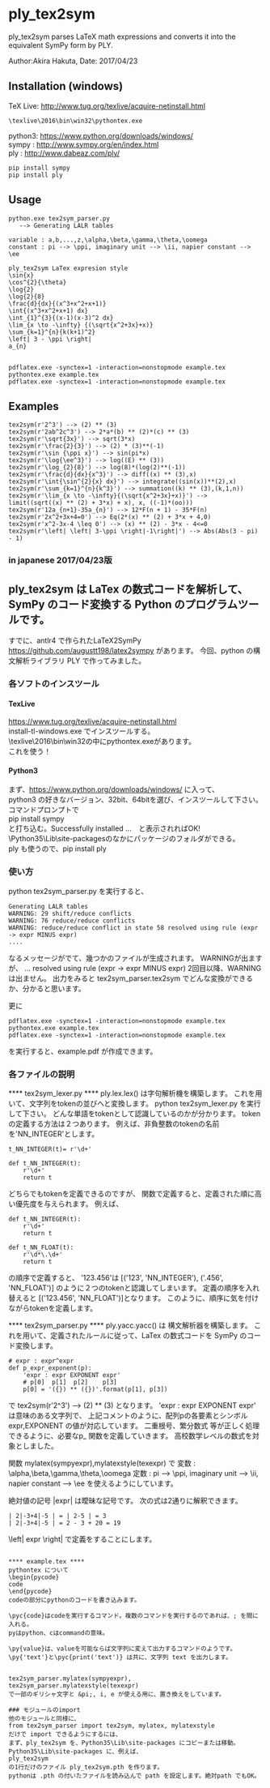 # ply_tex2sym

ply_tex2sym parses LaTeX math expressions and converts it into the equivalent SymPy form by PLY.  

Author:Akira Hakuta,  Date: 2017/04/23  

## Installation (windows)

TeX Live:  <http://www.tug.org/texlive/acquire-netinstall.html>

```
\texlive\2016\bin\win32\pythontex.exe
```

python3: <https://www.python.org/downloads/windows/>  
sympy : <http://www.sympy.org/en/index.html>  
ply : <http://www.dabeaz.com/ply/>  
```
pip install sympy
pip install ply
```


## Usage
```
python.exe tex2sym_parser.py
   --> Generating LALR tables
   
variable : a,b,...,z,\alpha,\beta,\gamma,\theta,\oomega
constant : pi --> \ppi, imaginary unit --> \ii, napier constant --> \ee

ply_tex2sym LaTex expresion style
\sin{x}
\cos^{2}{\theta}
\log{2}
\log{2}{8}
\frac{d}{dx}{(x^3+x^2+x+1)}
\int{(x^3+x^2+x+1) dx}
\int_{1}^{3}{(x-1)(x-3)^2 dx}
\lim_{x \to -\infty} {(\sqrt{x^2+3x}+x)}
\sum_{k=1}^{n}{k(k+1)^2}
\left| 3 - \ppi \right|
a_{n}


pdflatex.exe -synctex=1 -interaction=nonstopmode example.tex
pythontex.exe example.tex
pdflatex.exe -synctex=1 -interaction=nonstopmode example.tex
```
## Examples

```
tex2sym(r'2^3') --> (2) ** (3)
tex2sym(r'2ab^2c^3') --> 2*a*(b) ** (2)*(c) ** (3)
tex2sym(r'\sqrt{3x}') --> sqrt(3*x)
tex2sym(r'\frac{2}{3}') --> (2) * (3)**(-1)
tex2sym(r'\sin {\ppi x}') --> sin(pi*x)
tex2sym(r'\log{\ee^3}') --> log((E) ** (3))
tex2sym(r'\log_{2}{8}') --> log(8)*(log(2)**(-1))
tex2sym(r'\frac{d}{dx}{x^3}') --> diff((x) ** (3),x)
tex2sym(r'\int{\sin^{2}{x} dx}') --> integrate((sin(x))**(2),x)
tex2sym(r'\sum_{k=1}^{n}{k^3}') --> summation((k) ** (3),(k,1,n))
tex2sym(r'\lim_{x \to -\infty}{(\sqrt{x^2+3x}+x)}') --> limit((sqrt((x) ** (2) + 3*x) + x), x, ((-1)*(oo)))
tex2sym(r'12a_{n+1}-35a_{n}') --> 12*F(n + 1) - 35*F(n)
tex2sym(r'2x^2+3x+4=0') --> Eq(2*(x) ** (2) + 3*x + 4,0)
tex2sym(r'x^2-3x-4 \leq 0') --> (x) ** (2) - 3*x - 4<=0
tex2sym(r'\left| \left| 3-\ppi \right|-1\right|') --> Abs(Abs(3 - pi) - 1)
```

### in japanese 2017/04/23版

## ply_tex2sym は LaTex の数式コードを解析して、SymPy のコード変換する Python のプログラムツールです。
すでに、antlr4 で作られたLaTeX2SymPy <https://github.com/augustt198/latex2sympy> があります。
今回、python の構文解析ライブラリ PLY で作ってみました。



### 各ソフトのインスツール
#### TexLive
<https://www.tug.org/texlive/acquire-netinstall.html>  
install-tl-windows.exe でインスツールする。  
\texlive\2016\bin\win32の中にpythontex.exeがあります。  
これを使う！  

#### Python3
まず、<https://www.python.org/downloads/windows/> に入って、  
python3 の好きなバージョン、32bit、64bitを選び、インスツールして下さい。
コマンドプロンプトで  
pip install sympy  
と打ち込む。Successfully installed ...　と表示されればOK!  
\Python35\Lib\site-packagesのなかにパッケージのフォルダができる。  
ply も使うので、pip install ply

### 使い方
python tex2sym_parser.py
を実行すると、
```
Generating LALR tables
WARNING: 29 shift/reduce conflicts
WARNING: 76 reduce/reduce conflicts
WARNING: reduce/reduce conflict in state 58 resolved using rule (expr -> expr MINUS expr)
....
```

なるメッセージがでて、幾つかのファイルが生成されます。
WARNINGが出ますが、
... resolved using rule (expr -> expr MINUS expr)
2回目以降、WARNINGは出ません。
出力をみると
tex2sym_parser.tex2sym
でどんな変換ができるか、分かると思います。

更に
```
pdflatex.exe -synctex=1 -interaction=nonstopmode example.tex
pythontex.exe example.tex
pdflatex.exe -synctex=1 -interaction=nonstopmode example.tex
```
を実行すると、example.pdf が作成できます。

### 各ファイルの説明
**** tex2sym_lexer.py ****
ply.lex.lex() は字句解析機を構築します。
これを用いて、文字列をtokenの並びへと変換します。
python tex2sym_lexer.py
を実行して下さい。
どんな単語をtokenとして認識しているのかが分かります。
tokenの定義する方法は２つあります。
例えば、非負整数のtokenの名前を'NN_INTEGER'とします。
```
t_NN_INTEGER(t)= r'\d+'

def t_NN_INTEGER(t):
	r'\d+'
    return t
```
どちらでもtokenを定義できるのですが、
関数で定義すると、定義された順に高い優先度を与えられます。
例えば、
```
def t_NN_INTEGER(t):
    r'\d+'
    return t
    
def t_NN_FLOAT(t):
    r'\d*\.\d+'
    return t
```
の順序で定義すると、
'123.456'は
[('123', 'NN_INTEGER'), ('.456', 'NN_FLOAT')] のように２つのtokenと認識してしまいます。
定義の順序を入れ替えると
[('123.456', 'NN_FLOAT')]となります。
このように、順序に気を付けながらtokenを定義します。

**** tex2sym_parser.py ****
ply.yacc.yacc() は 構文解析器を構築します。
これを用いて、定義されたルールに従って、LaTex の数式コードを SymPy のコード変換します。
```
# expr : expr^expr
def p_expr_exponent(p):
    'expr : expr EXPONENT expr'
    # p[0]  p[1]  p[2]    p[3]
    p[0] = '({}) ** ({})'.format(p[1], p[3])
```
で tex2sym(r'2^3') --> (2) ** (3) となります。
’expr : expr EXPONENT expr' は意味のある文字列で、
上記コメントのように、配列pの各要素とシンボル expr,EXPONENT の値が対応しています。
二重根号、繁分数式 等が正しく処理できるように、必要なp_ 関数を定義していきます。
高校数学レベルの数式を対象としました。

関数 mylatex(sympyexpr),mylatexstyle(texexpr) で
変数 : \alpha,\beta,\gamma,\theta,\oomega
定数 : pi --> \ppi, imaginary unit --> \ii, napier constant --> \ee
を使えるようにしています。

絶対値の記号 |expr| は曖昧な記号です。
次の式は2通りに解釈できます。
```
| 2|-3+4|-5 | = | 2-5 | = 3
| 2|-3+4|-5 | = 2 - 3 + 20 = 19
```
\left| expr \right| で定義をすることにします。
   

```

**** example.tex ****
pythontex について  
\begin{pycode}  
code  
\end{pycode}  
codeの部分にpythonのコードを書き込みます。  

\pyc{code}はcodeを実行するコマンド。複数のコマンドを実行するのであれば、; を間に入れる。  
pyはpython、cはcommandの意味。

\py{value}は、valueを可能ならば文字列に変えて出力するコマンドのようです。  
\py{'text'}と\pyc{print('text')} は共に、文字列 text を出力します。  


tex2sym_parser.mylatex(sympyexpr), tex2sym_parser.mylatexstyle(texexpr)
で一部のギリシャ文字と &pi;, i, e が使える用に、置き換えをしています。

### モジュールのimport
他のモジュールと同様に、  
from tex2sym_parser import tex2sym, mylatex, mylatexstyle
だけで import できるようにするには、  
まず、ply_tex2sym を、Python35\Lib\site-packages にコピーまたは移動。  
Python35\Lib\site-packages に、例えば、  
ply_tex2sym  
の1行だけのファイル ply_tex2sym.pth を作ります。  
pythonは .pth の付いたファイルを読み込んで path を設定します。絶対path でもOK。  





